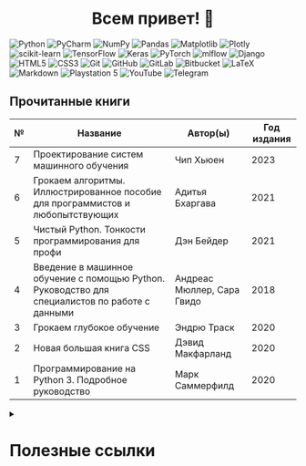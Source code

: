 <h1 align="center">Всем привет! 👋</h1>

![Python](https://img.shields.io/badge/python-3670A0?style=for-the-badge&logo=python&logoColor=ffdd54)
![PyCharm](https://img.shields.io/badge/pycharm-143?style=for-the-badge&logo=pycharm&logoColor=black&color=black&labelColor=green)
![NumPy](https://img.shields.io/badge/numpy-%23013243.svg?style=for-the-badge&logo=numpy&logoColor=white)
![Pandas](https://img.shields.io/badge/pandas-%23150458.svg?style=for-the-badge&logo=pandas&logoColor=white)
![Matplotlib](https://img.shields.io/badge/Matplotlib-%23ffffff.svg?style=for-the-badge&logo=Matplotlib&logoColor=black)
![Plotly](https://img.shields.io/badge/Plotly-%233F4F75.svg?style=for-the-badge&logo=plotly&logoColor=white)
![scikit-learn](https://img.shields.io/badge/scikit--learn-%23F7931E.svg?style=for-the-badge&logo=scikit-learn&logoColor=white)
![TensorFlow](https://img.shields.io/badge/TensorFlow-%23FF6F00.svg?style=for-the-badge&logo=TensorFlow&logoColor=white)
![Keras](https://img.shields.io/badge/Keras-%23D00000.svg?style=for-the-badge&logo=Keras&logoColor=white)
![PyTorch](https://img.shields.io/badge/PyTorch-%23EE4C2C.svg?style=for-the-badge&logo=PyTorch&logoColor=white)
![mlflow](https://img.shields.io/badge/mlflow-%23d9ead3.svg?style=for-the-badge&logo=numpy&logoColor=blue)
![Django](https://img.shields.io/badge/django-%23092E20.svg?style=for-the-badge&logo=django&logoColor=white)
![HTML5](https://img.shields.io/badge/html5-%23E34F26.svg?style=for-the-badge&logo=html5&logoColor=white)
![CSS3](https://img.shields.io/badge/css3-%231572B6.svg?style=for-the-badge&logo=css3&logoColor=white)
![Git](https://img.shields.io/badge/git-%23F05033.svg?style=for-the-badge&logo=git&logoColor=white)
![GitHub](https://img.shields.io/badge/github-%23121011.svg?style=for-the-badge&logo=github&logoColor=white)
![GitLab](https://img.shields.io/badge/gitlab-%23181717.svg?style=for-the-badge&logo=gitlab&logoColor=white)
![Bitbucket](https://img.shields.io/badge/bitbucket-%230047B3.svg?style=for-the-badge&logo=bitbucket&logoColor=white)
![LaTeX](https://img.shields.io/badge/latex-%23008080.svg?style=for-the-badge&logo=latex&logoColor=white)
![Markdown](https://img.shields.io/badge/markdown-%23000000.svg?style=for-the-badge&logo=markdown&logoColor=white)
![Playstation 5](https://img.shields.io/badge/Playstation%205-003791?style=for-the-badge&logo=playstation-5&logoColor=white)
![YouTube](https://img.shields.io/badge/YouTube-%23FF0000.svg?style=for-the-badge&logo=YouTube&logoColor=white)
![Telegram](https://img.shields.io/badge/Telegram-2CA5E0?style=for-the-badge&logo=telegram&logoColor=white)


## Прочитанные книги
| № | Название | Автор(ы) | Год издания |
|---|----------|----------|-------------|
| 7 | Проектирование систем машинного обучения | Чип Хьюен | 2023 |
| 6 | Грокаем алгоритмы. Иллюстрированное пособие для программистов и любопытствующих | Адитья Бхаргава | 2021 |
| 5 | Чистый Python. Тонкости программирования для профи | Дэн Бейдер | 2021 |
| 4 | Введение в машинное обучение с помощью Python. Руководство для специалистов по работе с данными | Андреас Мюллер, Сара Гвидо | 2018 |
| 3 | Грокаем глубокое обучение | Эндрю Траск | 2020 |
| 2 | Новая большая книга CSS | Дэвид Макфарланд | 2020 |
| 1 | Программирование на Python 3. Подробное руководство | Марк Саммерфилд | 2020 |


<details>

<summary><h1>Полезные ссылки</h1></summary>

## База
- [Учебник по машинному обучению](https://academy.yandex.ru/handbook/ml)
- [ODS](https://ods.ai/)
- [CS231n: Convolutional Neural Networks for Visual Recognition](https://cs231n.github.io/)

## Классический ML

### Линейные модели
- [Введение в GLM: что это такое и как всё становится хуже | Вебинар | karpov.courses](https://www.youtube.com/watch?v=1-ADJNE1WNc)

## Рекомендашки
- [Рекомендательные системы: проблемы и методы решения. Часть 1](https://habr.com/ru/companies/prequel/articles/567648/)
- [Рекомендательные системы: проблемы и методы решения. Часть 2](https://habr.com/ru/companies/prequel/articles/573880/)

## Кредитный скоринг
### GlowByte
- [ML и DS оттенки кредитного риск-менеджмента](https://habr.com/ru/companies/glowbyte/articles/519382/)
- [ML и DS оттенки кредитного риск-менеджмента | Компоненты](https://habr.com/ru/companies/glowbyte/articles/524150/)
- [ML и DS оттенки кредитного риск-менеджмента | EAD или деньги в дефолте](https://habr.com/ru/companies/glowbyte/articles/534610/)
- [ML и DS оттенки кредитного риск-менеджмента | LGD, или Жизнь после дефолта](https://habr.com/ru/companies/glowbyte/articles/552452/)
### Альфа-Банк
- [Нейросетевой подход к кредитному скорингу на данных кредитных историй](https://habr.com/ru/companies/alfa/articles/680346/)
- [Нейросетевой подход к моделированию карточных транзакций](https://habr.com/ru/companies/alfa/articles/551130/)
### Точка
- [Как мы строили самую большую модель кредитного скоринга в сегменте МСБ](https://habr.com/ru/companies/tochka/articles/696226/)

## Статистика
- [Как сравнивать распределения. От визуализации до статистических тестов](https://habr.com/ru/companies/skillfactory/articles/674880/)
- [Типичные распределения вероятности: шпаргалка data scientist-а](https://habr.com/ru/articles/331060/)

## Визуализация
- [50 оттенков matplotlib — The Master Plots (с полным кодом на Python)](https://habr.com/ru/articles/468295/)
- [Построение графиков в Python при помощи Matplotlib](https://python-scripts.com/matplotlib)
- [Постер «Графики, которые убеждают всех»](https://www.notion.so/6c5ae8ceb8b5411e907c93c9b5e6a44e)
- [The Python Graph Gallery](https://www.python-graph-gallery.com/)
- [The Data Visualisation Catalogue](https://datavizcatalogue.com/)
- [Подбор цветов для палитры визуализации данных](https://habr.com/ru/companies/bimeister/articles/785272/)
- [Искусство создания понятных графиков](https://habr.com/ru/companies/ruvds/articles/776672/)

## Интерпретация моделей
- [Интерпретация моделей и диагностика сдвига данных: LIME, SHAP и Shapley Flow](https://habr.com/ru/companies/ods/articles/599573/)

## Пропуски в данных
- [Обработка пропусков в данных](https://loginom.ru/blog/missing)

## Дисбаланс классов
- [Дисбаланс классов](https://alexanderdyakonov.wordpress.com/2021/05/27/imbalance/)

## Pandas
- [Подробное руководство по группировке и агрегированию с помощью pandas](https://dfedorov.spb.ru/pandas/Подробное%20руководство%20по%20группировке%20и%20агрегированию%20с%20помощью%20pandas.html)
- [Понимание функции transform в Pandas](https://dfedorov.spb.ru/pandas/Понимание%20функции%20transform%20в%20Pandas.html)
- [шпаргалка по pandas](https://github.com/pandas-dev/pandas/blob/main/doc/cheatsheet/Pandas_Cheat_Sheet.pdf)

## SQL
- [Документация PostgreSQL с полным списком оконных функций](https://postgrespro.ru/docs/postgresql/9.5/functions-window)
- [SQL Style Guide](https://www.sqlstyle.guide/ru/)

</details>
